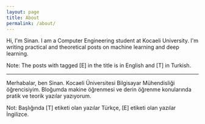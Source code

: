 ```yaml
---
layout: page
title: About
permalink: /about/
---
```


Hi, I'm Sinan. I am a Computer Engineering student at Kocaeli University. I'm writing practical and theoretical posts on machine learning and deep learning. 

Note: The posts with tagged [E] in the title is in English and [T] in Turkish.

------------------------------------------------------------------------------------------------------------

Merhabalar, ben Sinan. Kocaeli Üniversitesi Bilgisayar Mühendisliği öğrencisiyim. Bloğumda makine öğrenmesi ve derin öğrenme konularında pratik ve teorik yazılar yazıyorum. 

Not: Başlığında [T] etiketi olan yazılar Türkçe, [E] etiketi olan yazılar İngilizce.

